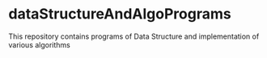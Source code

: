 # dataStructureAndAlgoPrograms
This repository contains programs of Data Structure and implementation of various algorithms
